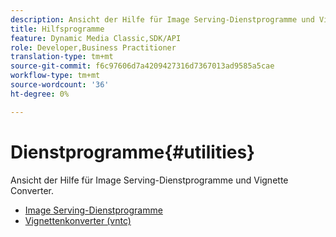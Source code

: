 ```yaml
---
description: Ansicht der Hilfe für Image Serving-Dienstprogramme und Vignette Converter.
title: Hilfsprogramme
feature: Dynamic Media Classic,SDK/API
role: Developer,Business Practitioner
translation-type: tm+mt
source-git-commit: f6c97606d7a4209427316d7367013ad9585a5cae
workflow-type: tm+mt
source-wordcount: '36'
ht-degree: 0%

---
```



# Dienstprogramme{#utilities}

Ansicht der Hilfe für Image Serving-Dienstprogramme und Vignette Converter.

* [Image Serving-Dienstprogramme](/help/aem-is-ir-api/is-api/is-utils/utilities/c-utils-home.md)
* [Vignettenkonverter (vntc)](/help/aem-is-ir-api/utilities/c-ir-vignette-converter-vntc/c-ir-vignette-converter-vntc.md)
